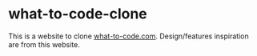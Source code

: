 # what-to-code-clone

This is a website to clone [what-to-code.com](https://what-to-code.com/). Design/features inspiration are from this website.
